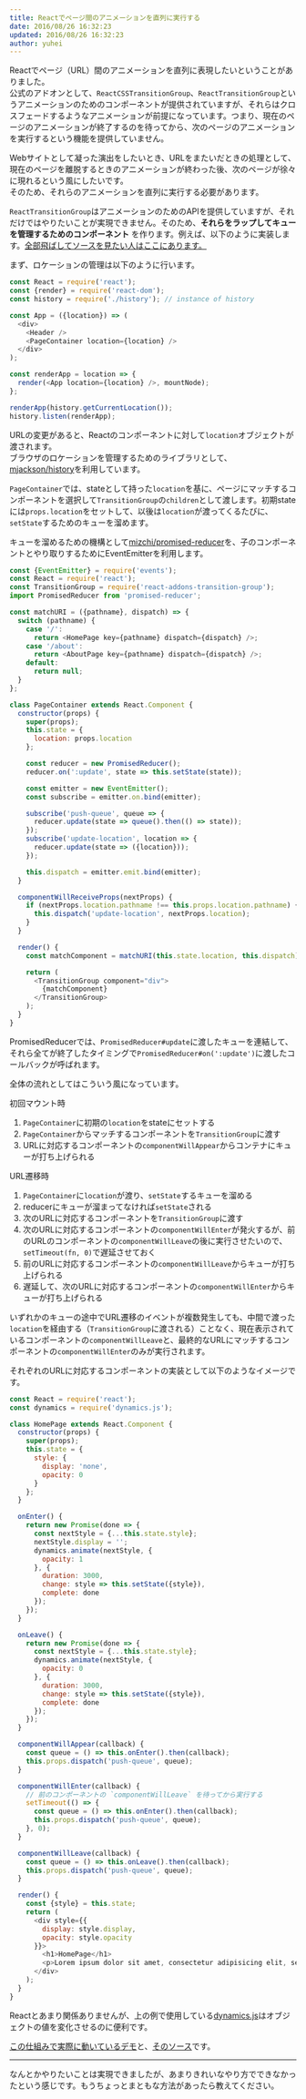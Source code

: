 ```yaml
---
title: Reactでページ間のアニメーションを直列に実行する
date: 2016/08/26 16:32:23
updated: 2016/08/26 16:32:23
author: yuhei
---
```

Reactでページ（URL）間のアニメーションを直列に表現したいということがありました。  
公式のアドオンとして、`ReactCSSTransitionGroup`、`ReactTransitionGroup`というアニメーションのためのコンポーネントが提供されていますが、それらはクロスフェードするようなアニメーションが前提になっています。つまり、現在のページのアニメーションが終了するのを待ってから、次のページのアニメーションを実行するという機能を提供していません。

<!-- more -->

Webサイトとして凝った演出をしたいとき、URLをまたいだときの処理として、現在のページを離脱するときのアニメーションが終わった後、次のページが徐々に現れるという風にしたいです。  
そのため、それらのアニメーションを直列に実行する必要があります。

`ReactTransitionGroup`はアニメーションのためのAPIを提供していますが、それだけではやりたいことが実現できません。そのため、**それらをラップしてキューを管理するためのコンポーネント** を作ります。例えば、以下のように実装します。[全部飛ばしてソースを見たい人はここにあります。](https://github.com/ryden-inc/rookies/tree/master/source/_demos/react-sequentially-animation-between-pages)

まず、ロケーションの管理は以下のように行います。

```javascript
const React = require('react');
const {render} = require('react-dom');
const history = require('./history'); // instance of history

const App = ({location}) => (
  <div>
    <Header />
    <PageContainer location={location} />
  </div>
);

const renderApp = location => {
  render(<App location={location} />, mountNode);
};

renderApp(history.getCurrentLocation());
history.listen(renderApp);
```

URLの変更があると、Reactのコンポーネントに対して`location`オブジェクトが渡されます。  
ブラウザのロケーションを管理するためのライブラリとして、[mjackson/history](https://github.com/mjackson/history)を利用しています。

`PageContainer`では、stateとして持った`location`を基に、ページにマッチするコンポーネントを選択して`TransitionGroup`の`children`として渡します。初期stateには`props.location`をセットして、以後は`location`が渡ってくるたびに、`setState`するためのキューを溜めます。

キューを溜めるための機構として[mizchi/promised-reducer](https://github.com/mizchi/promised-reducer)を、子のコンポーネントとやり取りするためにEventEmitterを利用します。

```javascript
const {EventEmitter} = require('events');
const React = require('react');
const TransitionGroup = require('react-addons-transition-group');
import PromisedReducer from 'promised-reducer';

const matchURI = ({pathname}, dispatch) => {
  switch (pathname) {
    case '/':
      return <HomePage key={pathname} dispatch={dispatch} />;
    case '/about':
      return <AboutPage key={pathname} dispatch={dispatch} />;
    default:
      return null;
  }
};

class PageContainer extends React.Component {
  constructor(props) {
    super(props);
    this.state = {
      location: props.location
    };

    const reducer = new PromisedReducer();
    reducer.on(':update', state => this.setState(state));

    const emitter = new EventEmitter();
    const subscribe = emitter.on.bind(emitter);

    subscribe('push-queue', queue => {
      reducer.update(state => queue().then(() => state));
    });
    subscribe('update-location', location => {
      reducer.update(state => ({location}));
    });

    this.dispatch = emitter.emit.bind(emitter);
  }

  componentWillReceiveProps(nextProps) {
    if (nextProps.location.pathname !== this.props.location.pathname) {
      this.dispatch('update-location', nextProps.location);
    }
  }

  render() {
    const matchComponent = matchURI(this.state.location, this.dispatch);

    return (
      <TransitionGroup component="div">
        {matchComponent}
      </TransitionGroup>
    );
  }
}
```

PromisedReducerでは、`PromisedReducer#update`に渡したキューを連結して、それら全てが終了したタイミングで`PromisedReducer#on(':update')`に渡したコールバックが呼ばれます。

全体の流れとしてはこういう風になっています。

初回マウント時

1. `PageContainer`に初期の`location`をstateにセットする
1. `PageContainer`からマッチするコンポーネントを`TransitionGroup`に渡す
1. URLに対応するコンポーネントの`componentWillAppear`からコンテナにキューが打ち上げられる

URL遷移時

1. `PageContainer`に`location`が渡り、`setState`するキューを溜める
1. reducerにキューが溜まってなければ`setState`される
1. 次のURLに対応するコンポーネントを`TransitionGroup`に渡す
1. 次のURLに対応するコンポーネントの`componentWillEnter`が発火するが、前のURLのコンポーネントの`componentWillLeave`の後に実行させたいので、`setTimeout(fn, 0)`で遅延させておく
1. 前のURLに対応するコンポーネントの`componentWillLeave`からキューが打ち上げられる
1. 遅延して、次のURLに対応するコンポーネントの`componentWillEnter`からキューが打ち上げられる

いずれかのキューの途中でURL遷移のイベントが複数発生しても、中間で渡った`location`を経由する（`TransitionGroup`に渡される）ことなく、現在表示されているコンポーネントの`componentWillLeave`と、最終的なURLにマッチするコンポーネントの`componentWillEnter`のみが実行されます。

それぞれのURLに対応するコンポーネントの実装として以下のようなイメージです。

```javascript
const React = require('react');
const dynamics = require('dynamics.js');

class HomePage extends React.Component {
  constructor(props) {
    super(props);
    this.state = {
      style: {
        display: 'none',
        opacity: 0
      }
    };
  }

  onEnter() {
    return new Promise(done => {
      const nextStyle = {...this.state.style};
      nextStyle.display = '';
      dynamics.animate(nextStyle, {
        opacity: 1
      }, {
        duration: 3000,
        change: style => this.setState({style}),
        complete: done
      });
    });
  }

  onLeave() {
    return new Promise(done => {
      const nextStyle = {...this.state.style};
      dynamics.animate(nextStyle, {
        opacity: 0
      }, {
        duration: 3000,
        change: style => this.setState({style}),
        complete: done
      });
    });
  }

  componentWillAppear(callback) {
    const queue = () => this.onEnter().then(callback);
    this.props.dispatch('push-queue', queue);
  }

  componentWillEnter(callback) {
    // 前のコンポーネントの `componentWillLeave` を待ってから実行する
    setTimeout(() => {
      const queue = () => this.onEnter().then(callback);
      this.props.dispatch('push-queue', queue);
    }, 0);
  }

  componentWillLeave(callback) {
    const queue = () => this.onLeave().then(callback);
    this.props.dispatch('push-queue', queue);
  }

  render() {
    const {style} = this.state;
    return (
      <div style={{
        display: style.display,
        opacity: style.opacity
      }}>
        <h1>HomePage</h1>
        <p>Lorem ipsum dolor sit amet, consectetur adipisicing elit, sed do eiusmod tempor incididunt ut labore et dolore magna aliqua.</p>
      </div>
    );
  }
}
```

Reactとあまり関係ありませんが、上の例で使用している[dynamics.js](http://dynamicsjs.com/)はオブジェクトの値を変化させるのに便利です。

[この仕組みで実際に動いているデモ](/rookies/demos/react-sequentially-animation-between-pages/#/)と、[そのソース](https://github.com/ryden-inc/rookies/tree/master/source/_demos/react-sequentially-animation-between-pages)です。

---

なんとかやりたいことは実現できましたが、あまりきれいなやり方でできなかったという感じです。もうちょっとまともな方法があったら教えてください。
